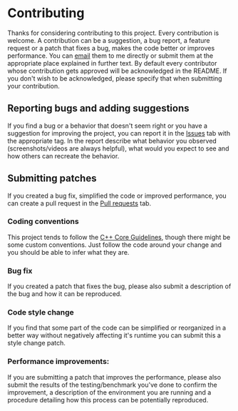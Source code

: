 # Contributing
Thanks for considering contributing to this project.
Every contribution is welcome.
A contribution can be a suggestion, a bug report, a feature request or a patch that fixes a bug, makes the code better or improves performance.
You can [email](mailto:mc.cm.mail@gmail.com) them to me directly or submit them at the appropriate place explained in further text.
By default every contributor whose contribution gets approved will be acknowledged in the README.
If you don't wish to be acknowledged, please specify that when submitting your contribution.

## Reporting bugs and adding suggestions
If you find a bug or a behavior that doesn't seem right or you have a suggestion for improving the project, you can report it in the [Issues](../../issues) tab with the appropriate tag.
In the report describe what behavior you observed (screenshots/videos are always helpful), what would you expect to see and how others can recreate the behavior.

## Submitting patches
If you created a bug fix, simplified the code or improved performance, you can create a pull request in the [Pull requests](../../pulls) tab.

### Coding conventions
This project tends to follow the [C++ Core Guidelines](https://github.com/isocpp/CppCoreGuidelines), though there might be some custom conventions. Just follow the code around your change and you should be able to infer what they are.

### Bug fix
If you created a patch that fixes the bug, please also submit a description of the bug and how it can be reproduced.

### Code style change
If you find that some part of the code can be simplified or reorganized in a better way without negatively affecting it's runtime you can submit this a style change patch.

### Performance improvements:
If you are submitting a patch that improves the performance, please also submit the results of the testing/benchmark you've done to confirm the improvement, a description of the environment you are running and a procedure detailing how this process can be potentially reproduced.
